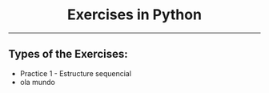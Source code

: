 <h1 align="center">Exercises in Python</h1>
<hr>
<h2>Types of the Exercises:</h2>
<ul>
    <li> Practice 1 - Estructure sequencial</li>
    <li>ola mundo</li>

</ul>